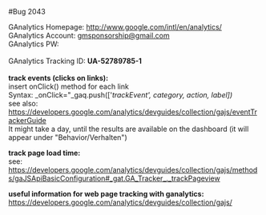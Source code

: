 #Bug 2043 <br/> 

GAnalytics Homepage: http://www.google.com/intl/en/analytics/ <br/>
GAnalytics Account: gmsponsorship@gmail.com <br/> 
GAnalytics PW: <br/>
<br/>
GAnalytics Tracking ID: **UA-52789785-1**<br/> 
<br/> 
**track events (clicks on links):**<br/> 
insert onClick() method for each link <br/> 
Syntax: _onClick="_gaq.push(['_trackEvent', category, action, label])_ <br/> 
see also: https://developers.google.com/analytics/devguides/collection/gajs/eventTrackerGuide <br/>
It might take a day, until the results are available on the dashboard (it will appear under "Behavior/Verhalten")<br/>

**track page load time:**<br/> 
see: https://developers.google.com/analytics/devguides/collection/gajs/methods/gaJSApiBasicConfiguration#_gat.GA_Tracker_._trackPageview 

**useful information for web page tracking with ganalytics:** <br/>
https://developers.google.com/analytics/devguides/collection/gajs/

